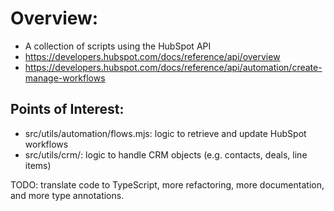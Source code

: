 # Overview:
- A collection of scripts using the HubSpot API
-   https://developers.hubspot.com/docs/reference/api/overview
-   https://developers.hubspot.com/docs/reference/api/automation/create-manage-workflows

## Points of Interest:
- src/utils/automation/flows.mjs: logic to retrieve and update HubSpot workflows
- src/utils/crm/: logic to handle CRM objects (e.g. contacts, deals, line items)

TODO: translate code to TypeScript, more refactoring, more documentation, and more type annotations.
